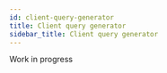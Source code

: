 ```yaml
---
id: client-query-generator
title: Client query generator
sidebar_title: Client query generator
---
```


Work in progress